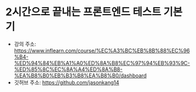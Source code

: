 # 2시간으로 끝내는 프론트엔드 테스트 기본기

 - 강의 주소: https://www.inflearn.com/course/%EC%A3%BC%EB%8B%88%EC%96%B4-%ED%94%84%EB%A1%A0%ED%8A%B8%EC%97%94%EB%93%9C-%ED%85%8C%EC%8A%A4%ED%8A%B8-%EA%B8%B0%EB%B3%B8%EA%B8%B0/dashboard
 - 깃허브 주소: https://github.com/jasonkang14
